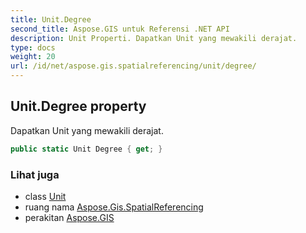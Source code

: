 ```yaml
---
title: Unit.Degree
second_title: Aspose.GIS untuk Referensi .NET API
description: Unit Properti. Dapatkan Unit yang mewakili derajat.
type: docs
weight: 20
url: /id/net/aspose.gis.spatialreferencing/unit/degree/
---
```

## Unit.Degree property

Dapatkan Unit yang mewakili derajat.

```csharp
public static Unit Degree { get; }
```

### Lihat juga

* class [Unit](../)
* ruang nama [Aspose.Gis.SpatialReferencing](../../unit/)
* perakitan [Aspose.GIS](../../../)


